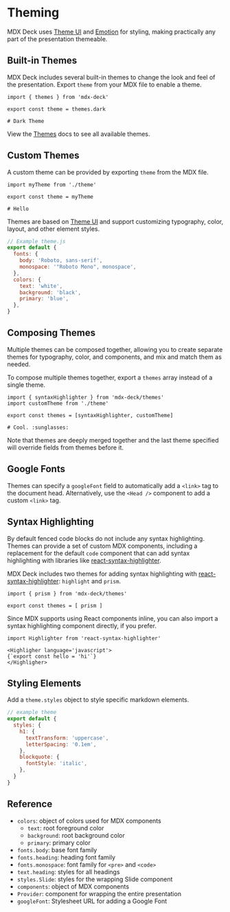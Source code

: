 # Theming

MDX Deck uses [Theme UI][] and [Emotion][] for styling, making practically any part of the presentation themeable.

## Built-in Themes

MDX Deck includes several built-in themes to change the look and feel of the presentation.
Export `theme` from your MDX file to enable a theme.

```mdx
import { themes } from 'mdx-deck'

export const theme = themes.dark

# Dark Theme
```

View the [Themes](themes.md) docs to see all available themes.

## Custom Themes

A custom theme can be provided by exporting `theme` from the MDX file.

```mdx
import myTheme from './theme'

export const theme = myTheme

# Hello
```

Themes are based on [Theme UI][] and support customizing typography, color, layout, and other element styles.

```js
// Example theme.js
export default {
  fonts: {
    body: 'Roboto, sans-serif',
    monospace: '"Roboto Mono", monospace',
  },
  colors: {
    text: 'white',
    background: 'black',
    primary: 'blue',
  },
}
```

## Composing Themes

Multiple themes can be composed together,
allowing you to create separate themes for typography, color, and components, and mix and match them as needed.

To compose multiple themes together, export a `themes` array instead of a single theme.

```mdx
import { syntaxHighlighter } from 'mdx-deck/themes'
import customTheme from './theme'

export const themes = [syntaxHighlighter, customTheme]

# Cool. :sunglasses:
```

Note that themes are deeply merged together and the last theme specified will override fields from themes before it.

## Google Fonts

Themes can specify a `googleFont` field to automatically add a `<link>` tag to the document head.
Alternatively, use the `<Head />` component to add a custom `<link>` tag.

## Syntax Highlighting

By default fenced code blocks do not include any syntax highlighting.
Themes can provide a set of custom MDX components, including a replacement for the default `code` component that can add syntax highlighting with libraries like [react-syntax-highlighter][].

MDX Deck includes two themes for adding syntax highlighting with [react-syntax-highlighter][]: `highlight` and `prism`.

```mdx
import { prism } from 'mdx-deck/themes'

export const themes = [ prism ]
```

Since MDX supports using React components inline, you can also import a syntax highlighting component directly, if you prefer.

```mdx
import Highlighter from 'react-syntax-highlighter'

<Highligher language='javascript'>
{`export const hello = 'hi'`}
</Highligher>
```

## Styling Elements

Add a `theme.styles` object to style specific markdown elements.

```js
// example theme
export default {
  styles: {
    h1: {
      textTransform: 'uppercase',
      letterSpacing: '0.1em',
    },
    blockquote: {
      fontStyle: 'italic',
    },
  }
}
```

## Reference

- `colors`: object of colors used for MDX components
  - `text`: root foreground color
  - `background`: root background color
  - `primary`: primary color
- `fonts.body`: base font family
- `fonts.heading`: heading font family
- `fonts.monospace`: font family for `<pre>` and `<code>`
- `text.heading`: styles for all headings
- `styles.Slide`: styles for the wrapping Slide component
- `components`: object of MDX components
- `Provider`: component for wrapping the entire presentation
- `googleFont`: Stylesheet URL for adding a Google Font

[emotion]: https://emotion.sh
[theme ui]: https://theme-ui.com
[mdx]: https://github.com/mdx-js/mdx
[react-syntax-highlighter]: https://github.com/conorhastings/react-syntax-highlighter
